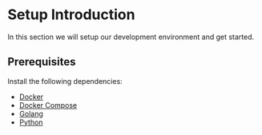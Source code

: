# Setup Introduction

In this section we will setup our development environment and get started.

## Prerequisites

Install the following dependencies:

- [Docker](https://docs.docker.com/get-docker/)
- [Docker Compose](https://docs.docker.com/compose/install/)
- [Golang](https://go.dev/doc/install)
- [Python](https://www.python.org/downloads/)
